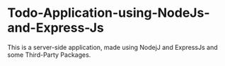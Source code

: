 # Todo-Application-using-NodeJs-and-Express-Js
This is a server-side application, made using NodejJ and ExpressJs and some Third-Party Packages.
